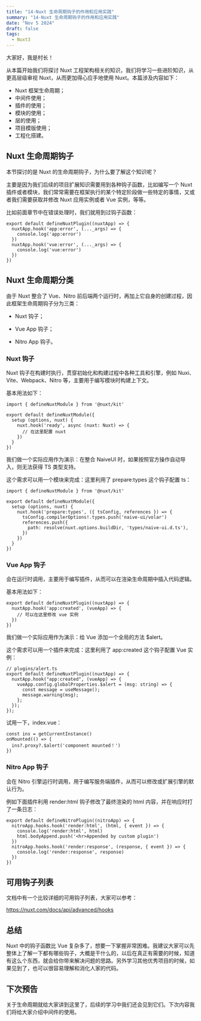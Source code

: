 ```yaml
---
title: "14-Nuxt 生命周期钩子的作用和应用实践"
summary: "14-Nuxt 生命周期钩子的作用和应用实践"
date: "Nov 5 2024"
draft: false
tags:
  - Nuxt3
---
```


大家好，我是村长！

从本篇开始我们将探讨 Nuxt 工程架构相关的知识，我们将学习一些进阶知识，从更高层级审视 Nuxt，从而更加得心应手地使用 Nuxt。本篇涉及内容如下：

  * Nuxt 框架生命周期；
  * 中间件使用；
  * 插件的使用；
  * 模块的使用；
  * 层的使用；
  * 项目模版使用；
  * 工程化搭建。

## Nuxt 生命周期钩子

本节探讨的是 Nuxt 的生命周期钩子，为什么要了解这个知识呢？

主要是因为我们后续的项目扩展知识需要用到各种钩子函数，比如编写一个 Nuxt
插件或者模块，我们常常需要在框架执行的某个特定阶段做一些特定的事情，又或者我们需要获取并修改 Nuxt 应用实例或者 Vue 实例，等等。

比如前面章节中在错误处理时，我们就用到过钩子函数：

    
    
    export default defineNuxtPlugin((nuxtApp) => {
      nuxtApp.hook('app:error', (..._args) => {
        console.log('app:error')
      })
      nuxtApp.hook('vue:error', (..._args) => {
        console.log('vue:error')
      })
    })
    

## Nuxt 生命周期分类

由于 Nuxt 整合了 Vue、Nitro 前后端两个运行时，再加上它自身的创建过程，因此框架生命周期钩子分为三类：

  * Nuxt 钩子；

  * Vue App 钩子；

  * Nitro App 钩子。

### Nuxt 钩子

Nuxt 钩子在构建时执行，贯穿初始化和构建过程中各种工具和引擎，例如 Nuxi、Vite、Webpack、Nitro 等，主要用于编写模块时构建上下文。

基本用法如下：

    
    
    import { defineNuxtModule } from '@nuxt/kit'
    
    export default defineNuxtModule({
      setup (options, nuxt) {
        nuxt.hook('ready', async (nuxt: Nuxt) => { 
          // 在这里配置 nuxt
        })
      }
    })
    

我们做一个实际应用作为演示：在整合 NaiveUI 时，如果按照官方操作自动导入，则无法获得 TS 类型支持。

这个需求可以用一个模块来完成：这里利用了 prepare:types 这个钩子配置 ts：

    
    
    import { defineNuxtModule } from '@nuxt/kit'
    
    export default defineNuxtModule({
      setup (options, nuxt) {
        nuxt.hook('prepare:types', ({ tsConfig, references }) => {
          tsConfig.compilerOptions!.types.push('naive-ui/volar')
          references.push({
            path: resolve(nuxt.options.buildDir, 'types/naive-ui.d.ts'),
          })
        })
      }
    })
    

### Vue App 钩子

会在运行时调用，主要用于编写插件，从而可以在渲染生命周期中插入代码逻辑。

基本用法如下：

    
    
    export default defineNuxtPlugin((nuxtApp) => {
      nuxtApp.hook('app:created', (vueApp) => {
        // 可以在这里修改 vue 实例
      })
    })
    

我们做一个实际应用作为演示：给 Vue 添加一个全局的方法 $alert。

这个需求可以用一个插件来完成：这里利用了 app:created 这个钩子配置 Vue 实例：

    
    
    // plugins/alert.ts
    export default defineNuxtPlugin((nuxtApp) => {
      nuxtApp.hook("app:created", (vueApp) => {
        vueApp.config.globalProperties.$alert = (msg: string) => {
          const message = useMessage();
          message.warning(msg);
        };
      });
    });
    

试用一下，index.vue：

    
    
    const ins = getCurrentInstance()
    onMounted(() => {
      ins?.proxy?.$alert('component mounted！')
    })
    

### Nitro App 钩子

会在 Nitro 引擎运行时调用，用于编写服务端插件，从而可以修改或扩展引擎的默认行为。

例如下面插件利用 render:html 钩子修改了最终渲染的 html 内容，并在响应时打了一条日志：

    
    
    export default defineNitroPlugin((nitroApp) => {
      nitroApp.hooks.hook('render:html', (html, { event }) => {
        console.log('render:html', html)
        html.bodyAppend.push('<hr>Appended by custom plugin')
      })
      nitroApp.hooks.hook('render:response', (response, { event }) => {
        console.log('render:response', response)
      })
    })
    

## 可用钩子列表

文档中有一个比较详细的可用钩子列表，大家可以参考：

<https://nuxt.com/docs/api/advanced/hooks>

## 总结

Nuxt 中的钩子函数比 Vue
复杂多了，想要一下掌握非常困难。我建议大家可以先整体上了解一下都有哪些钩子，大概是干什么的，以后在真正有需要的时候，知道有这么个东西，就会给你带来解决问题的思路。另外学习其他优秀项目的时候，如果见到了，也可以很容易理解和消化人家的代码。

## 下次预告

关于生命周期就给大家讲到这里了，后续的学习中我们还会见到它们。下次内容我们将给大家介绍中间件的使用。

